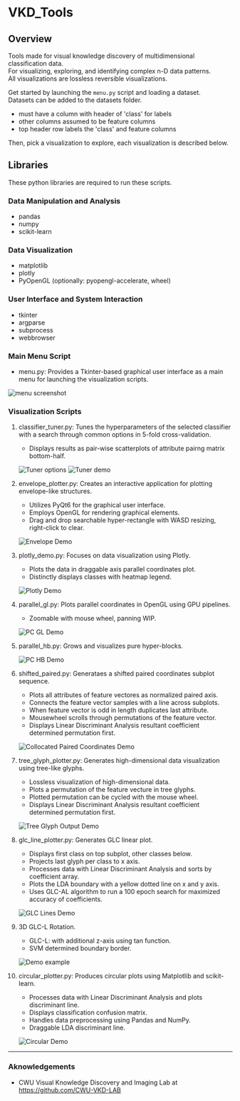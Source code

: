 # VKD_Tools

## Overview

Tools made for visual knowledge discovery of multidimensional classification data.  
For visualizing, exploring, and identifying complex n-D data patterns.  
All visualizations are lossless reversible visualizations.  

Get started by launching the `menu.py` script and loading a dataset.  
Datasets can be added to the datasets folder.  

- must have a column with header of 'class' for labels
- other columns assumed to be feature columns  
- top header row labels the 'class' and feature columns

Then, pick a visualization to explore, each visualization is described below.

## Libraries

These python libraries are required to run these scripts.

### Data Manipulation and Analysis

- pandas
- numpy
- scikit-learn

### Data Visualization

- matplotlib
- plotly
- PyOpenGL (optionally: pyopengl-accelerate, wheel)

### User Interface and System Interaction

- tkinter
- argparse
- subprocess
- webbrowser

### Main Menu Script

- menu.py: Provides a Tkinter-based graphical user interface as a main menu for launching the visualization scripts.

![menu screenshot](screenshots/menu.png)

### Visualization Scripts

1. classifier_tuner.py: Tunes the hyperparameters of the selected classifier with a search through common options in 5-fold cross-validation.
    - Displays results as pair-wise scatterplots of attribute pairng matrix bottom-half.

    ![Tuner options](screenshots/tuner_options.png)
    ![Tuner demo](screenshots/tuner.png)

2. envelope_plotter.py: Creates an interactive application for plotting envelope-like structures.
    - Utilizes PyQt6 for the graphical user interface.
    - Employs OpenGL for rendering graphical elements.
    - Drag and drop searchable hyper-rectangle with WASD resizing, right-click to clear.

    ![Envelope Demo](screenshots/envelope1.png)

3. plotly_demo.py: Focuses on data visualization using Plotly.
    - Plots the data in draggable axis parallel coordinates plot.
    - Distinctly displays classes with heatmap legend.

    ![Plotly Demo](screenshots/plotly1.png)

4. parallel_gl.py: Plots parallel coordinates in OpenGL using GPU pipelines.
    - Zoomable with mouse wheel, panning WIP.

    ![PC GL Demo](screenshots/pc_gl.png)

5. parallel_hb.py: Grows and visualizes pure hyper-blocks.

    ![PC HB Demo](screenshots/parallel_hb.png)

6. shifted_paired.py: Generataes a shifted paired coordinates subplot sequence.
    - Plots all attributes of feature vectores as normalized paired axis.
    - Connects the feature vector samples with a line across subplots.
    - When feature vector is odd in length duplicates last attribute.
    - Mousewheel scrolls through permutations of the feature vector.
    - Displays Linear Discriminant Analysis resultant coefficient determined permutation first.

    ![Collocated Paired Coordinates Demo](screenshots/shifted_paired.png)

7. tree_glyph_plotter.py: Generates high-dimensional data visualization using tree-like glyphs.
    - Lossless visualization of high-dimensional data.
    - Plots a permutation of the feature vecture in tree glyphs.
    - Plotted permutation can be cycled with the mouse wheel.
    - Displays Linear Discriminant Analysis resultant coefficient determined permutation first.

    ![Tree Glyph Output Demo](screenshots/wheat_seeds_tree_glyphs.png)

8. glc_line_plotter.py: Generates GLC linear plot.
    - Displays first class on top subplot, other classes below.
    - Projects last glyph per class to x axis.
    - Processes data with Linear Discriminant Analysis and sorts by coefficient array.
    - Plots the LDA boundary with a yellow dotted line on x and y axis.
    - Uses GLC-AL algorithm to run a 100 epoch search for maximized accuracy of coefficients.

    ![GLC Lines Demo](screenshots/glc_l_al.png)

9. 3D GLC-L Rotation.
    - GLC-L: with additional z-axis using tan function.
    - SVM determined boundary border.

    ![Demo example](screenshots/glcl_3d_rotation_1_degree_svm.gif)

10. circular_plotter.py: Produces circular plots using Matplotlib and scikit-learn.
    - Processes data with Linear Discriminant Analysis and plots discriminant line.
    - Displays classification confusion matrix.
    - Handles data preprocessing using Pandas and NumPy.
    - Draggable LDA discriminant line.

    ![Circular Demo](screenshots/circular1.png)

---

### Aknowledgements

- CWU Visual Knowledge Discovery and Imaging Lab at <https://github.com/CWU-VKD-LAB>
